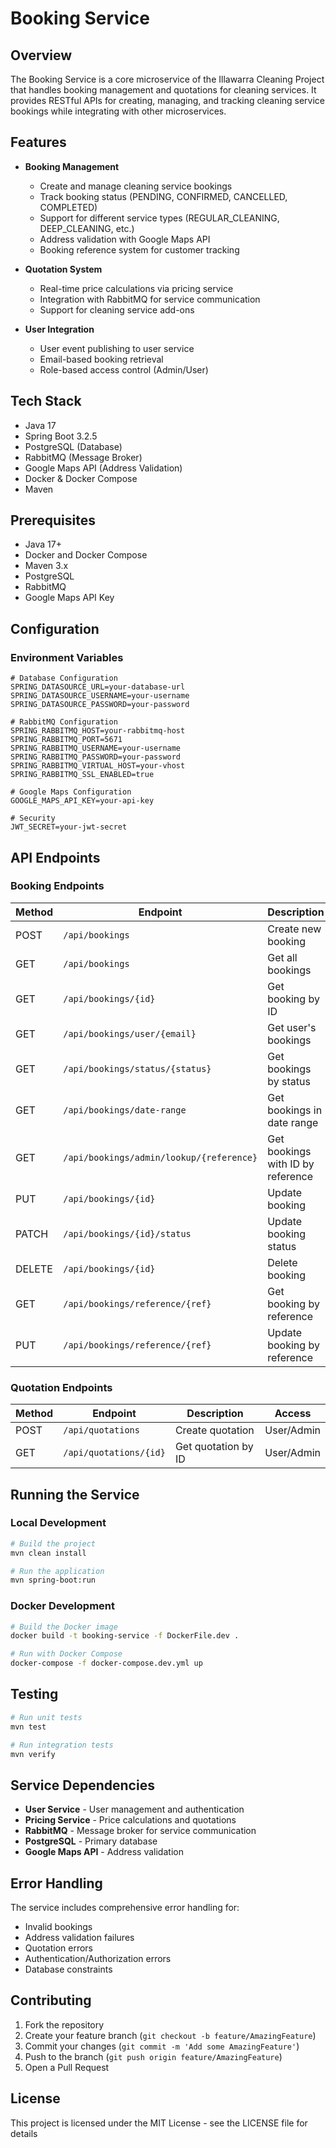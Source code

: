 # Booking Service

## Overview
The Booking Service is a core microservice of the Illawarra Cleaning Project that handles booking management and quotations for cleaning services. It provides RESTful APIs for creating, managing, and tracking cleaning service bookings while integrating with other microservices.

## Features
- **Booking Management**
  - Create and manage cleaning service bookings
  - Track booking status (PENDING, CONFIRMED, CANCELLED, COMPLETED)
  - Support for different service types (REGULAR_CLEANING, DEEP_CLEANING, etc.)
  - Address validation with Google Maps API
  - Booking reference system for customer tracking

- **Quotation System**
  - Real-time price calculations via pricing service
  - Integration with RabbitMQ for service communication
  - Support for cleaning service add-ons

- **User Integration**
  - User event publishing to user service
  - Email-based booking retrieval
  - Role-based access control (Admin/User)

## Tech Stack
- Java 17
- Spring Boot 3.2.5
- PostgreSQL (Database)
- RabbitMQ (Message Broker)
- Google Maps API (Address Validation)
- Docker & Docker Compose
- Maven

## Prerequisites
- Java 17+
- Docker and Docker Compose
- Maven 3.x
- PostgreSQL
- RabbitMQ
- Google Maps API Key

## Configuration
### Environment Variables
```properties
# Database Configuration
SPRING_DATASOURCE_URL=your-database-url
SPRING_DATASOURCE_USERNAME=your-username
SPRING_DATASOURCE_PASSWORD=your-password

# RabbitMQ Configuration
SPRING_RABBITMQ_HOST=your-rabbitmq-host
SPRING_RABBITMQ_PORT=5671
SPRING_RABBITMQ_USERNAME=your-username
SPRING_RABBITMQ_PASSWORD=your-password
SPRING_RABBITMQ_VIRTUAL_HOST=your-vhost
SPRING_RABBITMQ_SSL_ENABLED=true

# Google Maps Configuration
GOOGLE_MAPS_API_KEY=your-api-key

# Security
JWT_SECRET=your-jwt-secret
```

## API Endpoints

### Booking Endpoints

| Method | Endpoint                                 | Description                        | Access         |
|--------|------------------------------------------|------------------------------------|----------------|
| POST   | `/api/bookings`                          | Create new booking                 | User/Admin     |
| GET    | `/api/bookings`                          | Get all bookings                   | Admin          |
| GET    | `/api/bookings/{id}`                     | Get booking by ID                  | Admin          |
| GET    | `/api/bookings/user/{email}`             | Get user's bookings                | User/Admin     |
| GET    | `/api/bookings/status/{status}`          | Get bookings by status             | Admin          |
| GET    | `/api/bookings/date-range`               | Get bookings in date range         | Admin          |
| GET    | `/api/bookings/admin/lookup/{reference}`          | Get bookings with ID by reference             | Admin          |
| PUT    | `/api/bookings/{id}`                     | Update booking                     | Admin          |
| PATCH  | `/api/bookings/{id}/status`              | Update booking status              | Admin          |
| DELETE | `/api/bookings/{id}`                     | Delete booking                     | Admin          |
| GET    | `/api/bookings/reference/{ref}`          | Get booking by reference           | User/Admin     |
| PUT    | `/api/bookings/reference/{ref}`          | Update booking by reference        | User/Admin     |

### Quotation Endpoints

| Method | Endpoint                  | Description           | Access     |
|--------|---------------------------|-----------------------|------------|
| POST   | `/api/quotations`         | Create quotation      | User/Admin |
| GET    | `/api/quotations/{id}`    | Get quotation by ID   | User/Admin |

## Running the Service

### Local Development
```bash
# Build the project
mvn clean install

# Run the application
mvn spring-boot:run
```

### Docker Development
```bash
# Build the Docker image
docker build -t booking-service -f DockerFile.dev .

# Run with Docker Compose
docker-compose -f docker-compose.dev.yml up
```

## Testing
```bash
# Run unit tests
mvn test

# Run integration tests
mvn verify
```

## Service Dependencies
- **User Service** - User management and authentication
- **Pricing Service** - Price calculations and quotations
- **RabbitMQ** - Message broker for service communication
- **PostgreSQL** - Primary database
- **Google Maps API** - Address validation

## Error Handling
The service includes comprehensive error handling for:
- Invalid bookings
- Address validation failures
- Quotation errors
- Authentication/Authorization errors
- Database constraints

## Contributing
1. Fork the repository
2. Create your feature branch (`git checkout -b feature/AmazingFeature`)
3. Commit your changes (`git commit -m 'Add some AmazingFeature'`)
4. Push to the branch (`git push origin feature/AmazingFeature`)
5. Open a Pull Request

## License
This project is licensed under the MIT License - see the LICENSE file for details
